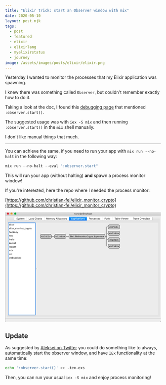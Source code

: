```yaml
---
title: "Elixir trick: start an Observer window with mix"
date: 2020-05-10
layout: post.njk
tags:
  - post
  - featured
  - elixir
  - elixirlang
  - myelixirstatus
  - journey
image: /assets/images/posts/elixir/elixir.png
---
```


Yesterday I wanted to monitor the processes that my Elixir application was spawning.

I knew there was something called `Observer`, but couldn't remember exactly how to do it.

Taking a look at the doc, I found this [debugging page](https://elixir-lang.org/getting-started/debugging.html#observer) that mentioned `:observer.start()`.

The suggested usage was with `iex -S mix` and then running `:observer.start()` in the `mix` shell manually.

I don't like manual things that much.

---

You can achieve the same, if you need to run your app with `mix run --no-halt` in the following way:

```elixir
mix run --no-halt --eval ":observer.start"
```

This will run your app (without halting) **and** spawn a process monitor window!

If you're interested, here the repo where I needed the process monitor:

[https://github.com/christian-fei/elixir_monitor_crypto](https://github.com/christian-fei/elixir_monitor_crypto)

![elixir process monitor](/assets/images/posts/elixir/elixir-process-monitor.png)

## Update

As suggested by [Aleksei on Twitter](https://twitter.com/mudasobwa/status/1260851431189483520) you could do something like to always, automatically start the observer window, and have `IEx` functionality at the same time:


```sh
echo ':observer.start()' >> .iex.exs
```

Then, you can run your usual `iex -S mix` and enjoy process monitoring!
